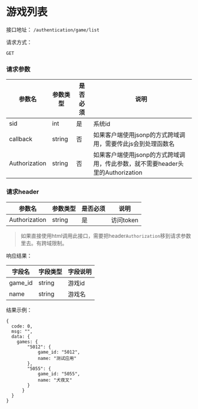 # 游戏列表

接口地址： ``` /authentication/game/list ```

请求方式：
```
GET
```

### 请求参数
| 参数名 | 参数类型 | 是否必须 | 说明 |
| --- | --- | --- | --- |
| sid | int | 是 | 系统id |
| callback | string | 否 | 如果客户端使用jsonp的方式跨域调用，需要传此js会到处理函数名 |
| Authorization | string | 否 | 如果客户端使用jsonp的方式跨域调用，传此参数，就不需要header头里的Authorization |


### 请求header
| 参数名 | 参数类型 | 是否必须 | 说明 |
| --- | --- | --- | --- |
| Authorization | string | 是 | 访问token |

> 如果直接使用html调用此接口，需要把header```Authorization```移到请求参数里去。有跨域限制。

响应结果：

| 字段名 | 字段类型 | 字段说明 |
| --- | --- | --- |
| game_id | string | 游戏id |
| name | string | 游戏名 |

结果示例：
```
{
  code: 0,
  msg: "",
  data: {
    games: {
        "5012": {
            game_id: "5012",
            name: "测试应用"
        },
        "5055": {
            game_id: "5055",
            name: "犬夜叉"
        }
      }
  }
}
```


